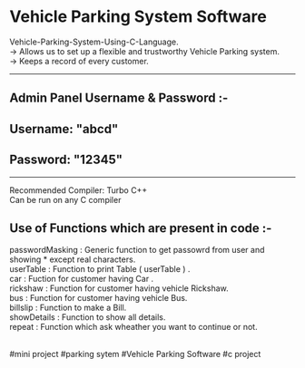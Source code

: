 # Vehicle Parking System Software

Vehicle-Parking-System-Using-C-Language.<br>
-> Allows us to set up a flexible and trustworthy Vehicle Parking system.<br>
-> Keeps a record of every customer.<br>

-----------------------------------------------------------
Admin Panel Username & Password :-
----------------------------------------------------------
Username: "abcd" 
-
Password: "12345"
-
----------------------------------------------------------

Recommended Compiler: Turbo C++<br>
Can be run on any C compiler



Use of Functions which are present in code :-
-

passwordMasking  :  Generic function to get passowrd from user and showing * except real characters. <br>
userTable        :  Function to print Table ( userTable ) .<br>
car              :  Fuction for customer having Car .<br>
rickshaw         :  Function for customer having vehicle Rickshaw.<br> 
bus              :  Function for customer having vehicle Bus.<br>
billslip         :  Function to make a Bill.<br>
showDetails      :  Function to show all details.<br> 
repeat           :  Function which ask wheather you want to continue or not.<br><br>

#mini project   #parking sytem   #Vehicle Parking Software   #c project

